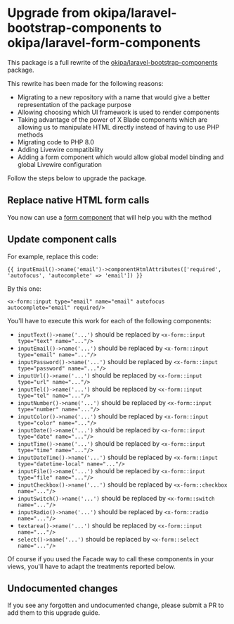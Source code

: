 # Upgrade from okipa/laravel-bootstrap-components to okipa/laravel-form-components

This package is a full rewrite of the [okipa/laravel-bootstrap-components](https://github.com/Okipa/laravel-bootstrap-components) package.

This rewrite has been made for the following reasons:
* Migrating to a new repository with a name that would give a better representation of the package purpose
* Allowing choosing which UI framework is used to render components
* Taking advantage of the power of X Blade components which are allowing us to manipulate HTML directly instead of having to use PHP methods
* Migrating code to PHP 8.0
* Adding Livewire compatibility
* Adding a form component which would allow global model binding and global Livewire configuration

Follow the steps below to upgrade the package.

## Replace native HTML form calls

You now can use a [form component](../../README.md#form) that will help you with the method

## Update component calls

For example, replace this code:

```Blade
{{ inputEmail()->name('email')->componentHtmlAttributes(['required', 'autofocus', 'autocomplete' => 'email']) }}
```

By this one:
```Blade
<x-form::input type="email" name="email" autofocus autocomplete="email" required/>
```

You'll have to execute this work for each of the following components:
* `inputText()->name('...')` should be replaced by `<x-form::input type="text" name="..."/>`
* `inputEmail()->name('...')` should be replaced by `<x-form::input type="email" name="..."/>`
* `inputPassword()->name('...')` should be replaced by `<x-form::input type="password" name="..."/>`
* `inputUrl()->name('...')` should be replaced by `<x-form::input type="url" name="..."/>`
* `inputTel()->name('...')` should be replaced by `<x-form::input type="tel" name="..."/>`
* `inputNumber()->name('...')` should be replaced by `<x-form::input type="number" name="..."/>`
* `inputColor()->name('...')` should be replaced by `<x-form::input type="color" name="..."/>`
* `inputDate()->name('...')` should be replaced by `<x-form::input type="date" name="..."/>`
* `inputTime()->name('...')` should be replaced by `<x-form::input type="time" name="..."/>`
* `inputDateTime()->name('...')` should be replaced by `<x-form::input type="datetime-local" name="..."/>`
* `inputFile()->name('...')` should be replaced by `<x-form::input type="file" name="..."/>`
* `inputCheckbox()->name('...')` should be replaced by `<x-form::checkbox name="..."/>`
* `inputSwitch()->name('...')` should be replaced by `<x-form::switch name="..."/>`
* `inputRadio()->name('...')` should be replaced by `<x-form::radio name="..."/>`
* `textarea()->name('...')` should be replaced by `<x-form::input name="..."/>`
* `select()->name('...')` should be replaced by `<x-form::select name="..."/>`

Of course if you used the Facade way to call these components in your views, you'll have to adapt the treatments reported below.

## Undocumented changes

If you see any forgotten and undocumented change, please submit a PR to add them to this upgrade guide.
